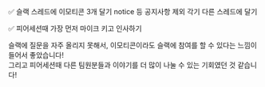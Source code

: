 ✅ 슬랙 스레드에 이모티콘 3개 달기
notice 등 공지사항 제외
각기 다른 스레드에 달기

✅ 피어세션때 가장 먼저 마이크 키고 인사하기

슬랙에 질문을 자주 올리지 못해서, 이모티콘이라도 슬랙에 참여를 할 수 있다는 느낌이 들어서 좋았습니다!  
그리고 피어세션때 다른 팀원분들과 이야기를 더 많이 나눌 수 있는 기회였던 것 같습니다!
